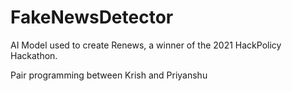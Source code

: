 # FakeNewsDetector

AI Model used to create Renews, a winner of the 2021 HackPolicy Hackathon. 

Pair programming between Krish and Priyanshu
